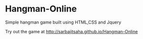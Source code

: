 # Hangman-Online
Simple hangman game built using HTML,CSS and Jquery

Try out the game at http://sarbajitsaha.github.io/Hangman-Online
